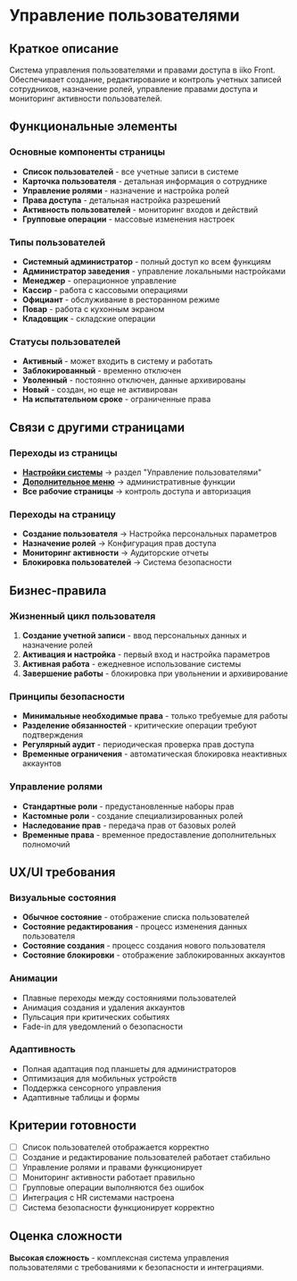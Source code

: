 # Управление пользователями

## Краткое описание

Система управления пользователями и правами доступа в iiko Front. Обеспечивает создание, редактирование и контроль учетных записей сотрудников, назначение ролей, управление правами доступа и мониторинг активности пользователей.

## Функциональные элементы

### Основные компоненты страницы

- **Список пользователей** - все учетные записи в системе
- **Карточка пользователя** - детальная информация о сотруднике
- **Управление ролями** - назначение и настройка ролей
- **Права доступа** - детальная настройка разрешений
- **Активность пользователей** - мониторинг входов и действий
- **Групповые операции** - массовые изменения настроек

### Типы пользователей

- **Системный администратор** - полный доступ ко всем функциям
- **Администратор заведения** - управление локальными настройками
- **Менеджер** - операционное управление
- **Кассир** - работа с кассовыми операциями
- **Официант** - обслуживание в ресторанном режиме
- **Повар** - работа с кухонным экраном
- **Кладовщик** - складские операции

### Статусы пользователей

- **Активный** - может входить в систему и работать
- **Заблокированный** - временно отключен
- **Уволенный** - постоянно отключен, данные архивированы
- **Новый** - создан, но еще не активирован
- **На испытательном сроке** - ограниченные права

## Связи с другими страницами

### Переходы из страницы

- **[Настройки системы](./system-settings.md)** → раздел "Управление пользователями"
- **[Дополнительное меню](./additional-menu.md)** → административные функции
- **Все рабочие страницы** → контроль доступа и авторизация

### Переходы на страницу

- **Создание пользователя** → Настройка персональных параметров
- **Назначение ролей** → Конфигурация прав доступа
- **Мониторинг активности** → Аудиторские отчеты
- **Блокировка пользователей** → Система безопасности

## Бизнес-правила

### Жизненный цикл пользователя

1. **Создание учетной записи** - ввод персональных данных и назначение ролей
2. **Активация и настройка** - первый вход и настройка параметров
3. **Активная работа** - ежедневное использование системы
4. **Завершение работы** - блокировка при увольнении и архивирование

### Принципы безопасности

- **Минимальные необходимые права** - только требуемые для работы
- **Разделение обязанностей** - критические операции требуют подтверждения
- **Регулярный аудит** - периодическая проверка прав доступа
- **Временные ограничения** - автоматическая блокировка неактивных аккаунтов

### Управление ролями

- **Стандартные роли** - предустановленные наборы прав
- **Кастомные роли** - создание специализированных ролей
- **Наследование прав** - передача прав от базовых ролей
- **Временные права** - временное предоставление дополнительных полномочий

## UX/UI требования

### Визуальные состояния

- **Обычное состояние** - отображение списка пользователей
- **Состояние редактирования** - процесс изменения данных пользователя
- **Состояние создания** - процесс создания нового пользователя
- **Состояние блокировки** - отображение заблокированных аккаунтов

### Анимации

- Плавные переходы между состояниями пользователей
- Анимация создания и удаления аккаунтов
- Пульсация при критических событиях
- Fade-in для уведомлений о безопасности

### Адаптивность

- Полная адаптация под планшеты для администраторов
- Оптимизация для мобильных устройств
- Поддержка сенсорного управления
- Адаптивные таблицы и формы

## Критерии готовности

- [ ] Список пользователей отображается корректно
- [ ] Создание и редактирование пользователей работает стабильно
- [ ] Управление ролями и правами функционирует
- [ ] Мониторинг активности работает правильно
- [ ] Групповые операции выполняются без ошибок
- [ ] Интеграция с HR системами настроена
- [ ] Система безопасности функционирует корректно

## Оценка сложности

**Высокая сложность** - комплексная система управления пользователями с требованиями к безопасности и интеграциями.
